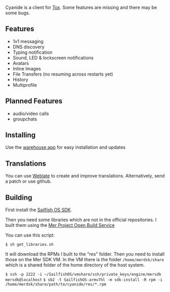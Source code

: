 Cyanide is a client for [Tox](https://tox.chat).
Some features are missing and there may be some bugs.

Features
--------

- 1v1 messaging
- DNS discovery
- Typing notification
- Sound, LED & lockscreen notifications
- Avatars
- Inline Images
- File Transfers (no resuming across restarts yet)
- History
- Multiprofile

Planned Features
----------------

- audio/video calls
- groupchats

Installing
----------
Use the [warehouse app](https://openrepos.net/content/basil/warehouse-sailfishos) for easy installation and updates

Translations
------------

You can use [Weblate](https://hosted.weblate.org/projects/cyanide/) to create
and improve translations. Alternatively, send a patch or use github.

Building
--------

First install the [Sailfish OS SDK](https://sailfishos.org/wiki/Application_SDK_Installation).

Then you need some libraries which are not in the official repositories.  I
built them using the [Mer Project Open Build
Service](https://build.merproject.org/)

You can use this script:

``
$ sh get_libraries.sh
``

It will download the RPMs I built to the "res" folder. Then you need to install
those on the Mer SDK VM. In the VM there is the folder `/home/merdsk/share`
which is a shared folder of the home directory of the host system.

``
$ ssh -p 2222 -i ~/SailfishOS/vmshare/ssh/private_keys/engine/mersdk mersdk@localhost
``
``
$ sb2 -t SailfishOS-armv7hl -m sdk-install -R rpm -i /home/merdsk/share/path/to/cyanide/res/*.rpm
``
